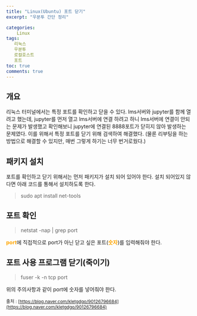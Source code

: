 ```yaml
---
title: "Linux(Ubuntu) 포트 닫기"
excerpt: "우분투 간단 정리"

categories:
    Linux
tags:
   리눅스
   우분투
   로컬호스트
   포트
toc: true
comments: true
---
```

## 개요  
리눅스 터미널에서는 특정 포트를 확인하고 닫을 수 있다.  lms서버와 jupyter를 함께 열려고 했는데, jupyter를 먼저 열고 lms서버에 연결 하려고 하니 lms서버에 연결이 안되는 문제가 발생했고 확인해보니 jupyter에 연결된 8888포트가 닫히지 않아 발생하는 문제였다. 이를 위해서 특정 포트를 닫기 위해 검색하여 해결했다.  (물론 리부팅을 하는 방법으로 해결할 수 있지만, 매번 그렇게 하기는 너무 번거로웠다.)

## 패키지 설치  
포트를 확인하고 닫기 위해서는 먼저 패키지가 설치 되어 있어야 한다. 설치 되어있지 않다면 아래 코드를 통해서 설치하도록 한다.  

> sudo apt install net-tools  


## 포트 확인  
>netstat -nap \| grep port  

<strong><span style ="color : orange">port</span></strong>에 직접적으로 port가 아닌 닫고 싶은 포트(<strong><span style ="color : orange">숫자</span></strong>)를 입력해줘야 한다.  

## 포트 사용 프로그램 닫기(죽이기)  
> fuser -k -n tcp port  

위의 주의사항과 같이 port에 숫자를 넣어줘야 한다.  

<span style = "font-size: 12px">출처 : [https://blog.naver.com/kletgdgo/90126796684](https://blog.naver.com/kletgdgo/90126796684)</span>
